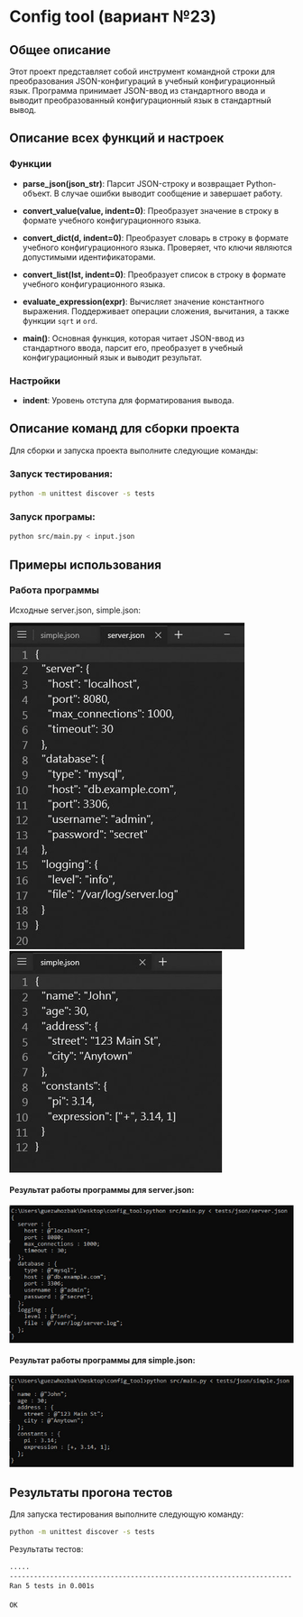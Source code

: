 # Config tool (вариант №23)

## Общее описание

Этот проект представляет собой инструмент командной строки для преобразования JSON-конфигураций в учебный конфигурационный язык. Программа принимает JSON-ввод из стандартного ввода и выводит преобразованный конфигурационный язык в стандартный вывод.

## Описание всех функций и настроек

### Функции

- **parse_json(json_str)**: Парсит JSON-строку и возвращает Python-объект. В случае ошибки выводит сообщение и завершает работу.

- **convert_value(value, indent=0)**: Преобразует значение в строку в формате учебного конфигурационного языка.

- **convert_dict(d, indent=0)**: Преобразует словарь в строку в формате учебного конфигурационного языка. Проверяет, что ключи являются допустимыми идентификаторами.

- **convert_list(lst, indent=0)**: Преобразует список в строку в формате учебного конфигурационного языка.

- **evaluate_expression(expr)**: Вычисляет значение константного выражения. Поддерживает операции сложения, вычитания, а также функции `sqrt` и `ord`.

- **main()**: Основная функция, которая читает JSON-ввод из стандартного ввода, парсит его, преобразует в учебный конфигурационный язык и выводит результат.

### Настройки

- **indent**: Уровень отступа для форматирования вывода.

## Описание команд для сборки проекта

Для сборки и запуска проекта выполните следующие команды:

### Запуск тестирования: 
```sh
python -m unittest discover -s tests
```
### Запуск програмы: 
```sh
python src/main.py < input.json
```

## Примеры использования

### Работа программы

Исходные server.json, simple.json:

![image](https://github.com/guezwhozbak/configuration-upravlation/blob/main/homework3/screenshots/hw3-4.jpg)
![image](https://github.com/guezwhozbak/configuration-upravlation/blob/main/homework3/screenshots/hw3-2.jpg)

#### Результат работы программы для server.json:

![image](https://github.com/guezwhozbak/configuration-upravlation/blob/main/homework3/screenshots/hw3-5.jpg)

#### Результат работы программы для simple.json:
![image](https://github.com/guezwhozbak/configuration-upravlation/blob/main/homework3/screenshots/hw3-3.jpg)

## Результаты прогона тестов

Для запуска тестирования выполните следующую команду:
```sh
python -m unittest discover -s tests
```
Результаты тестов:
```sh
.....
----------------------------------------------------------------------
Ran 5 tests in 0.001s

OK
```

